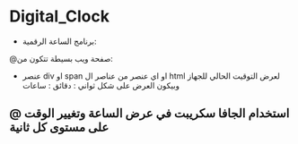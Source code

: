 # Digital_Clock
- برنامج الساعة الرقمية:

@صفحة ويب بسيطة تتكون من:

- عنصر div او span او اي عنصر من عناصر ال html لعرض التوقيت الحالي للجهاز وبيكون العرض على شكل ثواني : دقائق : ساعات

@ استخدام الجافا سكريبت في عرض الساعة وتغيير الوقت على مستوى كل ثانية
-----------------------
